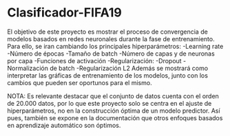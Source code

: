 # Clasificador-FIFA19
 
El objetivo de este proyecto es mostrar el proceso de convergencia de modelos basados en redes neuronales durante la fase de entrenamiento. Para ello, se iran cambiando los principales hiperparámetros:
 -Learning rate
 -Número de épocas
 -Tamaño de batch
 -Número de capas y de neuronas por capa
 -Funciones de activación
 -Regularización:
  -Dropout
  -Normalización de batch
  -Regularización L2
Además se mostrará como interpretar las gráficas de entrenamiento de los modelos, junto con los cambios que pueden ser oportunos para el mismo.

NOTA: Es relevante destacar que el conjunto de datos cuenta con el orden de 20.000 datos, por lo que este proyecto solo se centra en el ajuste de hiperparámetros, no en la construcción óptima de un modelo predictor. Así pues, también se expone en la documentación que otros enfoques basados en aprendizaje automático son óptimos.

 
